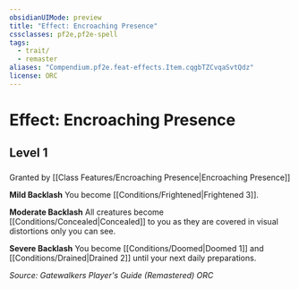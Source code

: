 ```yaml
---
obsidianUIMode: preview
title: "Effect: Encroaching Presence"
cssclasses: pf2e,pf2e-spell
tags:
  - trait/
  - remaster
aliases: "Compendium.pf2e.feat-effects.Item.cqgbTZCvqaSvtQdz"
license: ORC
---
```

# Effect: Encroaching Presence
## Level 1
### 






Granted by [[Class Features/Encroaching Presence|Encroaching Presence]]

**Mild Backlash** You become [[Conditions/Frightened|Frightened 3]].

**Moderate Backlash** All creatures become [[Conditions/Concealed|Concealed]] to you as they are covered in visual distortions only you can see.

**Severe Backlash** You become [[Conditions/Doomed|Doomed 1]] and [[Conditions/Drained|Drained 2]] until your next daily preparations.

*Source: Gatewalkers Player's Guide (Remastered)*
*ORC*